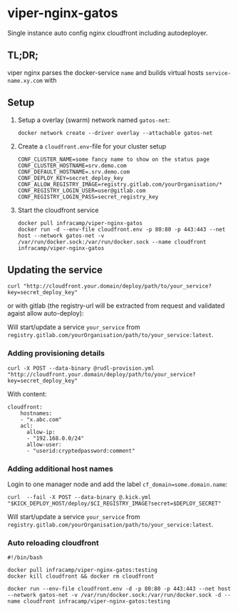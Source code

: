 # viper-nginx-gatos

Single instance auto config nginx cloudfront including autodeployer.

## TL;DR;

viper nginx parses the docker-service `name` and builds virtual hosts `service-name.xy.com` with  

## Setup

1) Setup a overlay (swarm) network named `gatos-net`:
    ```
    docker network create --driver overlay --attachable gatos-net
    ```
    
2) Create a `cloudfront.env`-file for your cluster setup
    ```
    CONF_CLUSTER_NAME=some fancy name to show on the status page
    CONF_CLUSTER_HOSTNAME=srv.demo.com
    CONF_DEFAULT_HOSTNAME=.srv.demo.com
    CONF_DEPLOY_KEY=secret_deploy_key
    CONF_ALLOW_REGISTRY_IMAGE=registry.gitlab.com/yourOrganisation/*
    CONF_REGISTRY_LOGIN_USER=user@gitlab.com
    CONF_REGISTRY_LOGIN_PASS=secret_registry_key
    ```
3) Start the cloudfront service
    ```
    docker pull infracamp/viper-nginx-gatos
    docker run -d --env-file cloudfront.env -p 80:80 -p 443:443 --net host --network gatos-net -v /var/run/docker.sock:/var/run/docker.sock --name cloudfront infracamp/viper-nginx-gatos
    ```

## Updating the service

```
curl "http://cloudfront.your.domain/deploy/path/to/your_service?key=secret_deploy_key"
```

or with gitlab (the registry-url will be extracted from request and validated agaist allow auto-deploy):

Will start/update a service `your_service` from `registry.gitlab.com/yourOrganisation/path/to/your_service:latest`.

### Adding provisioning details

```
curl -X POST --data-binary @rudl-provision.yml "http://cloudfront.your.domain/deploy/path/to/your_service?key=secret_deploy_key"
```

With content:

```
cloudfront:
    hostnames:
    - "x.abc.com"
    acl:
      allow-ip:
      - "192.168.0.0/24"
      allow-user:
      - "userid:cryptedpassword:comment"
```



### Adding additional host names

Login to one manager node and add the label `cf_domain=some.domain.name`:

```
curl  --fail -X POST --data-binary @.kick.yml "$KICK_DEPLOY_HOST/deploy/$CI_REGISTRY_IMAGE?secret=$DEPLOY_SECRET"
```

Will start/update a service `your_service` from `registry.gitlab.com/yourOrganisation/path/to/your_service:latest`.


### Auto reloading cloudfront

```
#!/bin/bash

docker pull infracamp/viper-nginx-gatos:testing
docker kill cloudfront && docker rm cloudfront

docker run --env-file cloudfront.env -d -p 80:80 -p 443:443 --net host --network gatos-net -v /var/run/docker.sock:/var/run/docker.sock -d --name cloudfront infracamp/viper-nginx-gatos:testing

```


